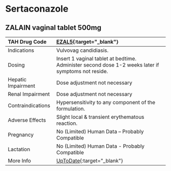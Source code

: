 # Sertaconazole

## ZALAIN vaginal tablet 500mg

| TAH Drug Code      | [EZAL5](https://www.tahsda.org.tw/drugs/hissearch.php?drug_code=EZAL5){:target="_blank"}           |
|:-------------------|:---------------------------------------------------------------------------------------------------|
| Indications        | Vulvovag candidiasis.                                                                              |
| Dosing             | Insert 1 vaginal tablet at bedtime. Administer second dose 1-2 weeks later if symptoms not reside. |
| Hepatic Impairment | Dose adjustment not necessary                                                                      |
| Renal Impairment   | Dose adjustment not necessary                                                                      |
| Contraindications  | Hypersensitivity to any component of the formulation.                                              |
| Adverse Effects    | Slight local & transient erythematous reaction.                                                    |
| Pregnancy          | No (Limited) Human Data – Probably Compatible                                                      |
| Lactation          | No (Limited) Human Data - Probably Compatible                                                      |
| More Info          | [UpToDate](https://www.uptodate.com/contents/sertaconazole-drug-information){:target="_blank"}     |

